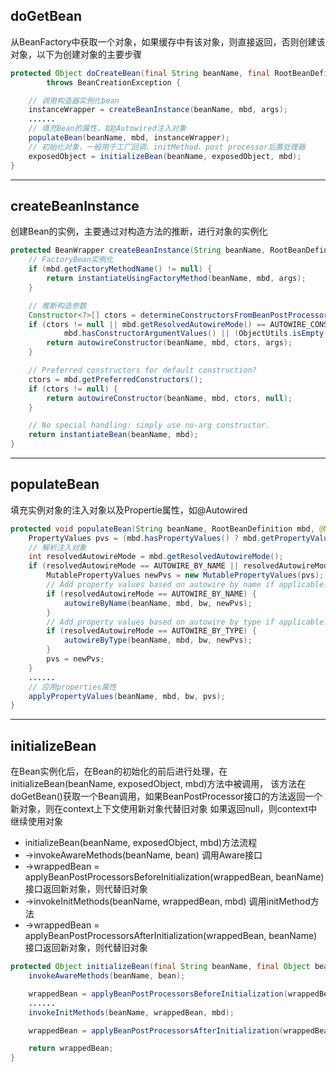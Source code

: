 doGetBean
------------------------
从BeanFactory中获取一个对象，如果缓存中有该对象，则直接返回，否则创建该对象，以下为创建对象的主要步骤

``` java
protected Object doCreateBean(final String beanName, final RootBeanDefinition mbd, final @Nullable Object[] args)
		throws BeanCreationException {

	// 调用构造器实例化bean
	instanceWrapper = createBeanInstance(beanName, mbd, args);
    ......
	// 填充Bean的属性，如@Autowired注入对象
	populateBean(beanName, mbd, instanceWrapper);
	// 初始化对象，一般用于工厂回调、initMethod、post processor后置处理器
	exposedObject = initializeBean(beanName, exposedObject, mbd);
}
```

-----------------------------------

createBeanInstance
-----------------------------------
创建Bean的实例，主要通过对构造方法的推断，进行对象的实例化

``` java 
protected BeanWrapper createBeanInstance(String beanName, RootBeanDefinition mbd, @Nullable Object[] args) {
	// FactoryBean实例化
	if (mbd.getFactoryMethodName() != null) {
		return instantiateUsingFactoryMethod(beanName, mbd, args);
	}

	// 推断构造参数
	Constructor<?>[] ctors = determineConstructorsFromBeanPostProcessors(beanClass, beanName);
	if (ctors != null || mbd.getResolvedAutowireMode() == AUTOWIRE_CONSTRUCTOR ||
			mbd.hasConstructorArgumentValues() || !ObjectUtils.isEmpty(args)) {
		return autowireConstructor(beanName, mbd, ctors, args);
	}

	// Preferred constructors for default construction?
	ctors = mbd.getPreferredConstructors();
	if (ctors != null) {
		return autowireConstructor(beanName, mbd, ctors, null);
	}

	// No special handling: simply use no-arg constructor.
	return instantiateBean(beanName, mbd);
}
```

-----------------------------------

populateBean
-----------------------------------
填充实例对象的注入对象以及Propertie属性，如@Autowired

``` java
protected void populateBean(String beanName, RootBeanDefinition mbd, @Nullable BeanWrapper bw) {
	PropertyValues pvs = (mbd.hasPropertyValues() ? mbd.getPropertyValues() : null);
    // 解析注入对象
	int resolvedAutowireMode = mbd.getResolvedAutowireMode();
	if (resolvedAutowireMode == AUTOWIRE_BY_NAME || resolvedAutowireMode == AUTOWIRE_BY_TYPE) {
		MutablePropertyValues newPvs = new MutablePropertyValues(pvs);
		// Add property values based on autowire by name if applicable.
		if (resolvedAutowireMode == AUTOWIRE_BY_NAME) {
			autowireByName(beanName, mbd, bw, newPvs);
		}
		// Add property values based on autowire by type if applicable.
		if (resolvedAutowireMode == AUTOWIRE_BY_TYPE) {
			autowireByType(beanName, mbd, bw, newPvs);
		}
		pvs = newPvs;
	}
    ......
    // 应用properties属性
	applyPropertyValues(beanName, mbd, bw, pvs);
}
```

-----------------------------------

initializeBean
-----------------------------------
在Bean实例化后，在Bean的初始化的前后进行处理，在initializeBean(beanName, exposedObject, mbd)方法中被调用，
该方法在doGetBean()获取一个Bean调用，如果BeanPostProcessor接口的方法返回一个新对象，则在context上下文使用新对象代替旧对象
如果返回null，则context中继续使用对象
 
- initializeBean(beanName, exposedObject, mbd)方法流程
- ->invokeAwareMethods(beanName, bean)	调用Aware接口
- ->wrappedBean = applyBeanPostProcessorsBeforeInitialization(wrappedBean, beanName) 接口返回新对象，则代替旧对象
- ->invokeInitMethods(beanName, wrappedBean, mbd)	调用initMethod方法
- ->wrappedBean = applyBeanPostProcessorsAfterInitialization(wrappedBean, beanName)	接口返回新对象，则代替旧对象

``` java
protected Object initializeBean(final String beanName, final Object bean, @Nullable RootBeanDefinition mbd) {
	invokeAwareMethods(beanName, bean);

	wrappedBean = applyBeanPostProcessorsBeforeInitialization(wrappedBean, beanName);
    ......
	invokeInitMethods(beanName, wrappedBean, mbd);

	wrappedBean = applyBeanPostProcessorsAfterInitialization(wrappedBean, beanName);

	return wrappedBean;
}
```